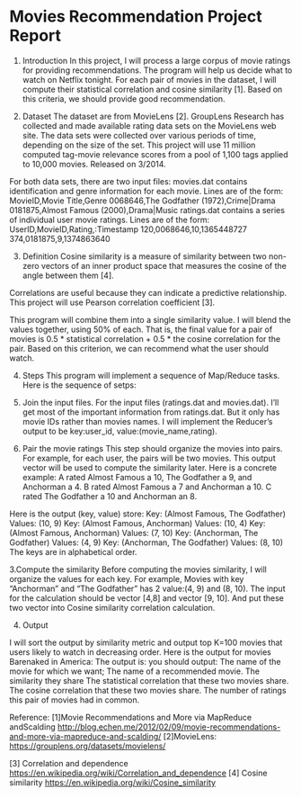 Movies Recommendation Project Report
====
1. Introduction
In this project, I will process a large corpus of movie ratings for providing recommendations. The program will help us decide what to watch on Netflix tonight. For each pair of movies in the dataset, I will compute their statistical correlation and cosine similarity [1]. Based on this criteria, we should provide good recommendation.

2. Dataset
The dataset are from MovieLens [2]. GroupLens Research has collected and made available
rating data sets on the MovieLens web site. The data sets were collected over various periods of
time, depending on the size of the set. This project will use 11 million computed tag-movie
relevance scores from a pool of 1,100 tags applied to 10,000 movies. Released on 3/2014.

For both data sets, there are two input files:
movies.dat contains identification and genre information for each movie.
Lines are of the form:
MovieID,Movie Title,Genre
0068646,The Godfather (1972),Crime|Drama
0181875,Almost Famous (2000),Drama|Music
ratings.dat contains a series of individual user movie ratings.
Lines are of the form:
UserID,MovieID,Rating,:Timestamp
120,0068646,10,1365448727
374,0181875,9,1374863640

3. Definition
Cosine similarity is a measure of similarity between two non-zero vectors of an inner product space that measures the cosine of the angle between them [4].
 



Correlations are useful because they can indicate a predictive relationship. 
This project will use Pearson correlation coefficient [3].





This program will combine them into a  single similarity value. I will blend the values  together, using 50% of  each.  That  is, the final  value  for  a   pair  of movies  is    0.5  *   statistical  correlation  +   0.5  * the  cosine  correlation  for  the  pair. Based on this criterion, we can recommend what the user should watch. 

4. Steps
This program will implement a sequence of Map/Reduce tasks. Here is the sequence of setps:
1. Join the input files.
For the input files (ratings.dat  and  movies.dat). I’ll get most of the important information from ratings.dat. But it only has movie IDs rather than movies names. I will implement the Reducer’s output to be key:user_id, value:(movie_name,rating).

2. Pair the movie ratings
This step should organize the movies into pairs. For example, for each user, the pairs will be two movies. This output vector will be used to compute the similarity later.
Here is a concrete example:
A rated Almost Famous a 10, The Godfather a 9, and Anchorman a 4. 
B rated  Almost Famous a 7 and Anchorman a 10. 
C rated The Godfather a 10 and Anchorman an 8. 

Here is the output (key, value) store:
Key: (Almost Famous, The Godfather) Values: (10, 9) 
Key: (Almost Famous, Anchorman) Values: (10, 4)
Key: (Almost Famous, Anchorman) Values: (7, 10) 
Key: (Anchorman, The Godfather) Values: (4, 9)
Key: (Anchorman, The Godfather) Values: (8, 10) 
The keys are in alphabetical order.

3.Compute the similarity
Before computing the movies similarity, I will organize the values for each key. For example, Movies with key “Anchorman” and “The Godfather” has 2 value:(4, 9) and (8, 10).
The input for the calculation should be vector [4,8] and vector [9, 10]. And put these two vector into Cosine similarity correlation calculation.





 
4. Output

I will sort  the  output  by  similarity  metric  and output top K=100 movies that users likely to watch in decreasing order.
Here is the output for movies Barenaked in America:
The output is:
you should output:
The name of the movie for which we want;
The name of a recommended movie.
The similarity they share
The statistical correlation that these two movies share.
The cosine correlation that these two movies share.
The number of ratings this pair of movies had in common.


Reference:
[1]Movie Recommendations and More via MapReduce andScalding
http://blog.echen.me/2012/02/09/movie-recommendations-and-more-via-mapreduce-and-scalding/
[2]MovieLens: https://grouplens.org/datasets/movielens/

[3] Correlation and dependence https://en.wikipedia.org/wiki/Correlation_and_dependence
[4] Cosine similarity
https://en.wikipedia.org/wiki/Cosine_similarity
